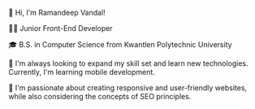 👋 Hi, I'm Ramandeep Vandal!

👨‍💻 Junior Front-End Developer 

🎓 B.S. in Computer Science from Kwantlen Polytechnic University

🌱 I'm always looking to expand my skill set and learn new technologies. Currently, I'm learning mobile development.

🚀 I'm passionate about creating responsive and user-friendly websites, while also considering the concepts of SEO principles. 

